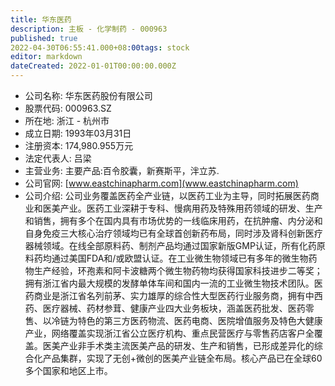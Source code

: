 ```yaml
---
title: 华东医药
description: 主板 - 化学制药 - 000963
published: true
2022-04-30T06:55:41.000+08:00tags: stock
editor: markdown
dateCreated: 2022-01-01T00:00:00.000Z
---
```


- 公司名称: 华东医药股份有限公司
- 股票代码: 000963.SZ
- 所在地: 浙江 - 杭州市
- 成立日期: 1993年03月31日
- 注册资本: 174,980.955万元
- 法定代表人: 吕梁
- 主营业务: 主要产品:百令胶囊，新赛斯平，泮立苏.
- 公司官网: [www.eastchinapharm.com](www.eastchinapharm.com)
- 公司介绍: 公司业务覆盖医药全产业链，以医药工业为主导，同时拓展医药商业和医美产业。医药工业深耕于专科、慢病用药及特殊用药领域的研发、生产和销售，拥有多个在国内具有市场优势的一线临床用药，在抗肿瘤、内分泌和自身免疫三大核心治疗领域均已有全球首创新药布局，同时涉及肾科创新医疗器械领域。在线全部原料药、制剂产品均通过国家新版GMP认证，所有化药原料药均通过美国FDA和/或欧盟认证。在工业微生物领域已有多年的微生物药物生产经验，环孢素和阿卡波糖两个微生物药物均获得国家科技进步二等奖；拥有浙江省内最大规模的发酵单体车间和国内一流的工业微生物技术团队。医药商业是浙江省名列前茅、实力雄厚的综合性大型医药行业服务商，拥有中西药、医疗器械、药材参茸、健康产业四大业务板块，涵盖医药批发、医药零售、以冷链为特色的第三方医药物流、医药电商、医院增值服务及特色大健康产业，网络覆盖实现浙江省公立医疗机构、重点民营医疗与零售药店客户全覆盖。医美产业非手术类主流医美产品的研发、生产和销售，已形成差异化的综合化产品集群，实现了无创+微创的医美产业链全布局。核心产品已在全球60多个国家和地区上市。


